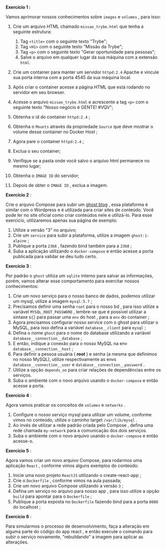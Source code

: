 **Exercício 1 :**

Vamos aprimorar nossos conhecimentos sobre ```images``` e ```volumes``` , para isso:

1. Crie um arquivo HTML chamado ```missao_trybe.html``` que tenha a seguinte estrutura: 
   1.  Tag ```<title>``` com o seguinte texto "Trybe"; 
   2.  Tag ```<H1>``` com o seguinte texto "Missão da Trybe"; 
   3.  Tag ```<p>``` com o seguinte texto "Gerar oportunidade para pessoas"; 
   4.  Salve o arquivo em qualquer lugar da sua máquina com a extensão ```html```.

2. Crie um container para manter um servidor ```httpd:2.4``` Apache e vincule sua porta interna com a porta 4545 da sua máquina local.
3. Após criar o container acesse a página HTML que está rodando no servidor em seu browser.
4. Acesse o arquivo ```missao_trybe.html``` e acrescente a tag ```<p>``` com o seguinte texto "Nosso negócio é GENTE! #VQV";
5. Obtenha o id do container ```httpd:2.4``` ;
6. Obtenha o ```Mounts``` através da propriedade ```Source``` que deve mostrar o volume desse container no Docker Host ;
7. Agora pare o container ```httpd:2.4``` ;
8. Exclua o seu container;
9. Verifique se a pasta onde você salvo o arquivo html permanece no mesmo lugar;
10. Obtenha o ```IMAGE ID``` do servidor;
11. Depois de obter o ```IMAGE ID``` , exclua a imagem.
    
**Exercício 2** :

Crie o arquivo Compose para subir um [ghost blog](https://ghost.org/) , essa plataforma é similar com o Wordpress e é utilizada para criar sites de conteúdo. Você pode ler no site oficial como criar conteúdos nele e utilizá-lo. Para esse exercício, utilizaremos apenas sua página de exemplo:

1. Utilize a versão "3" no arquivo;
2. Crie um ```service``` para subir a plataforma, utilize a imagem ```ghost:1-alpine``` ;
3. Publique a porta ```2368``` , fazendo bind também para a ```2368``` ;
4. Suba a aplicação utilizando o ```docker-compose``` e então acesse a porta publicada para validar se deu tudo certo.

**Exercício 3** :

Por padrão o ```ghost``` utiliza um ```sqlite``` interno para salvar as informações, porém, vamos alterar esse comportamento para exercitar nossos conhecimentos:

1. Crie um novo serviço para o nosso banco de dados, podemos utilizar um mysql, utilize a imagem ```mysql:5.7``` ;
2. Precisamos definir uma senha ```root``` para o nosso bd , para isso utilize a variável ```MYSQL_ROOT_PASSWORD``` , lembre-se que é possível utilizar a sintaxe ```${}``` para passar uma ```env``` do host , para a ```env``` do container ;
3. Agora precisamos configurar nosso service com o ghost para utilizar o MySQL, para isso defina a variável ```database__client``` para ```mysql``` ;
4. Defina o nome ```ghost``` para o nome do database utilizando a variável ```database__connection__database``` ;
5. E então, indique a conexão para o nosso MySQL na env ```database__connection__host``` ;
6. Para definir a pessoa usuária ( **root** ) e senha (a mesma que definimos no nosso MySQL), utilize respectivamente as envs ```database__connection__user``` e ```database__connection__password``` .
7. Utilize a opção ```depends_on``` para criar relações de dependências entre os serviços.
8. Suba o ambiente com o novo arquivo usando o ```docker-compose``` e então acesse a porta.

**Exercício 4** :

Agora vamos praticar os conceitos de ```volumes``` e ```networks``` .

1. Configure o nosso serviço mysql para utilizar um volume, conforme vimos no conteúdo, utilize o caminho target ```/var/lib/mysql``` .
2. Ao invés de utilizar a rede padrão criada pelo Compose , defina uma rede chamada ```my-network``` para a comunicação dos dois serviços.
3. Suba o ambiente com o novo arquivo usando o ```docker-compose``` e então acesse-o.

**Exercício 5** :

Agora vamos criar um novo arquivo Compose, para rodarmos uma aplicação ```React``` , conforme vimos alguns exemplos do conteúdo:

1. Inicie uma novo projeto ```ReactJS``` utilizando o create-react-app ;
2. Crie o ```Dockerfile``` , conforme vimos na aula passada;
3. Crie um novo arquivo Compose utilizando a versão ```3``` ;
4. Defina um serviço no arquivo para nosso app , para isso utilize a opção ```build``` para apontar para o ```Dockerfile``` ;
5. Publique a porta exposta no ```Dockerfile``` fazendo bind para a porta ```8080``` do localhost ;
   
**Exercício 6** :

Para simularmos o processo de desenvolvimento, faça a alteração em alguma parte do código do app react , e então execute o comando para subir o serviço novamente, "rebuildando" a imagem para aplicar as alterações.
